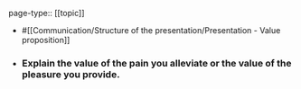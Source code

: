 page-type:: [[topic]]

- #[[Communication/Structure of the presentation/Presentation - Value proposition]]

- ### Explain the value of the pain you alleviate or the value of the pleasure you provide.



